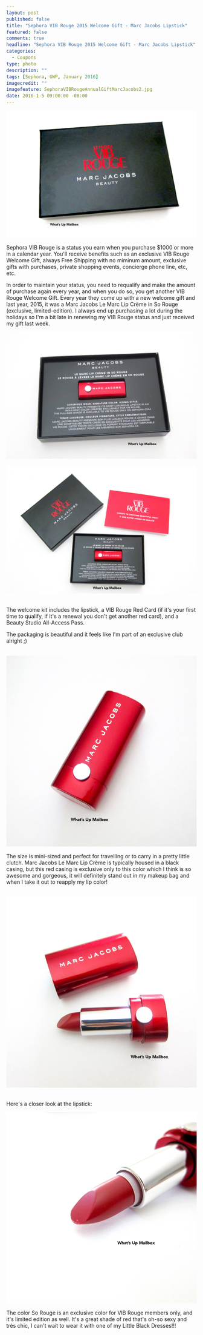 ```yaml
---
layout: post
published: false
title: "Sephora VIB Rouge 2015 Welcome Gift - Marc Jacobs Lipstick"
featured: false
comments: true
headline: "Sephora VIB Rouge 2015 Welcome Gift - Marc Jacobs Lipstick"
categories: 
  - Coupons
type: photo
description: ""
tags: [Sephora, GWP, January 2016]
imagecredit: ""
imagefeature: SephoraVIBRougeAnnualGiftMarcJacobs2.jpg
date: 2016-1-5 09:00:00 -08:00
---
```


<center><img src="/images/SephoraVIBRougeAnnualGiftMarcJacobs.jpg"></center>

<p>Sephora VIB Rouge is a status you earn when you purchase $1000 or more in a calendar year. You'll receive benefits such as an exclusive VIB Rouge Welcome Gift, always Free Shipping with no miminum amount, exclusive gifts with purchases, private shopping events, concierge phone line, etc, etc.</p>

<p>In order to maintain your status, you need to requalify and make the amount of purchase again every year, and when you do so, you get another VIB Rouge Welcome Gift. Every year they come up with a new welcome gift and last year, 2015, it was a Marc Jacobs Le Marc Lip Crème in So Rouge (exclusive, limited-edition). I always end up purchasing a lot during the holidays so I'm a bit late in renewing my VIB Rouge status and just received my gift last week.</p>

<center><img src="/images/SephoraVIBRougeAnnualGiftMarcJacobs3.jpg"></center>

<br>

<center><img src="/images/SephoraVIBRougeAnnualGiftMarcJacobs2.jpg"></center>

<br>

<p>The welcome kit includes the lipstick, a VIB Rouge Red Card (if it's your first time to qualify, if it's a renewal you don't get another red card), and a Beauty Studio All-Access Pass.</p>

<p>The packaging is beautiful and it feels like I'm part of an exclusive club alright ;)</p>

<br>

<center><img src="/images/SephoraVIBRougeAnnualGiftMarcJacobs5.jpg"></center>

<p>The size is mini-sized and perfect for travelling or to carry in a pretty little clutch. Marc Jacobs Le Marc Lip Crème is typically housed in a black casing, but this red casing is exclusive only to this color which I think is so awesome and gorgeous, it will definitely stand out in my makeup bag and when I take it out to reapply my lip color!</p>

<br>

<center><img src="/images/SephoraVIBRougeAnnualGiftMarcJacobs6.jpg"></center>

<br>

<p>Here's a closer look at the lipstick:</p>

<center><img src="/images/SephoraVIBRougeAnnualGiftMarcJacobs4.jpg"></center>

<p>The color So Rouge is an exclusive color for VIB Rouge members only, and it's limited edition as well. It's a great shade of red that's oh-so sexy and très chic, I can't wait to wear it with one of my Little Black Dresses!!!</p>

<br>
